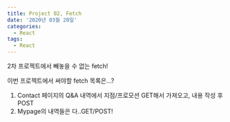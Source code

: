 ```yaml
---
title: Project 02, Fetch
date: '2020년 03월 20일'
categories:
  - React
tags:
  - React
---
```


2차 프로젝트에서 빼놓을 수 없는 fetch!

이번 프로젝트에서 써야할 fetch 목록은...?

1. Contact 페이지의 Q&A 내역에서 지점/프로모션 GET해서 가져오고, 내용 작성 후 POST
2. Mypage의 내역들은 다..GET/POST!

